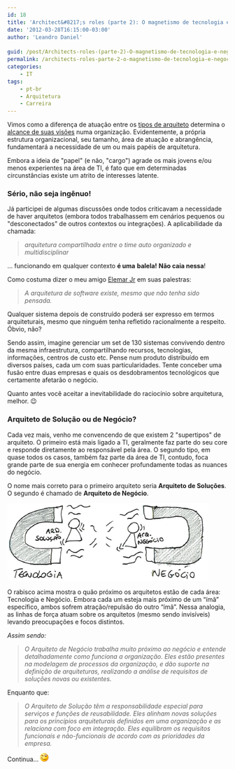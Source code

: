 ```yaml
---
id: 18
title: 'Architect&#8217;s roles (parte 2): O magnetismo de tecnologia e negócio'
date: '2012-03-28T16:15:00-03:00'
author: 'Leandro Daniel'

guid: /post/Architects-roles-(parte-2)-O-magnetismo-de-tecnologia-e-negocio.aspx
permalink: /architects-roles-parte-2-o-magnetismo-de-tecnologia-e-negocio/
categories:
    - IT
tags:
    - pt-br
    - Arquitetura
    - Carreira
---
```


Vimos como a diferença de atuação entre os [tipos de arquiteto](http://leandrodaniel.com/index.php/Refletindo-sobre-funcoes-e-niveis-de-arquitetura-em-uma-empresa) determina o [alcance de suas visões](http://leandrodaniel.com/index.php/Architects-roles-(parte-1)-) numa organização. Evidentemente, a própria estrutura organizacional, seu tamanho, área de atuação e abrangência, fundamentará a necessidade de um ou mais papéis de arquitetura.

Embora a ideia de "papel" (e não, "cargo") agrade os mais jovens e/ou menos experientes na área de TI, é fato que em determinadas circunstâncias existe um atrito de interesses latente.

### Sério, não seja ingênuo!

Já participei de algumas discussões onde todos criticavam a necessidade de haver arquitetos (embora todos trabalhassem em cenários pequenos ou "desconectados" de outros contextos ou integrações). A aplicabilidade da chamada:

> *arquitetura compartilhada entre o time auto organizado e multidisciplinar*

… funcionando em qualquer contexto **é uma** **balela!** **Não caia nessa**!

Como costuma dizer o meu amigo [Elemar Jr](http://elemarjr.net/) em suas palestras:

> *A arquitetura de software existe, mesmo que não tenha sido pensada.*

Qualquer sistema depois de construído poderá ser expresso em termos arquiteturais, mesmo que ninguém tenha refletido racionalmente a respeito. Óbvio, não?

Sendo assim, imagine gerenciar um set de 130 sistemas convivendo dentro da mesma infraestrutura, compartilhando recursos, tecnologias, informações, centros de custo etc. Pense num produto distribuído em diversos países, cada um com suas particularidades. Tente conceber uma fusão entre duas empresas e quais os desdobramentos tecnológicos que certamente afetarão o negócio.

Quanto antes você aceitar a inevitabilidade do raciocínio sobre arquitetura, melhor. 😉

### Arquiteto de Solução ou de Negócio?

Cada vez mais, venho me convencendo de que existem 2 "supertipos" de arquiteto. O primeiro está mais ligado a TI, geralmente faz parte do seu core e responde diretamente ao responsável pela área. O segundo tipo, em quase todos os casos, também faz parte da área de TI, contudo, foca grande parte de sua energia em conhecer profundamente todas as nuances do negócio.

O nome mais correto para o primeiro arquiteto seria **Arquiteto de Soluções**. O segundo é chamado de **Arquiteto de Negócio**.

![](/assets/pics/tipoarq_atracao.png)

O rabisco acima mostra o quão próximo os arquitetos estão de cada área: Tecnologia e Negócio. Embora cada um esteja mais próximo de um “ímã” específico, ambos sofrem atração/repulsão do outro “ímã”. Nessa analogia, as linhas de força atuam sobre os arquitetos (mesmo sendo invisíveis) levando preocupações e focos distintos.

*Assim sendo:*

> *O Arquiteto de Negócio trabalha muito próximo ao negócio e entende detalhadamente como funciona a organização. Eles estão presentes na modelagem de processos da organização, e dão suporte na definição de arquiteturas, realizando a análise de requisitos de soluções novas ou existentes.*

Enquanto que:

> *O Arquiteto de Solução têm a responsabilidade especial para serviços e funções de reusabilidade. Eles alinham novas soluções para os princípios arquiteturais definidos em uma organização e as relaciona com foco em integração. Eles equilibram os requisitos funcionais e não-funcionais de acordo com as prioridades da empresa.*

Continua… ![Smiley piscando](/assets/pics/wlEmoticon-winkingsmile_3.png)

